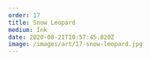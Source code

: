 ```yaml
---
order: 17
title: Snow Leopard
medium: Ink
date: 2020-08-21T10:57:45.820Z
image: /images/art/17-snow-leopard.jpg
---
```

